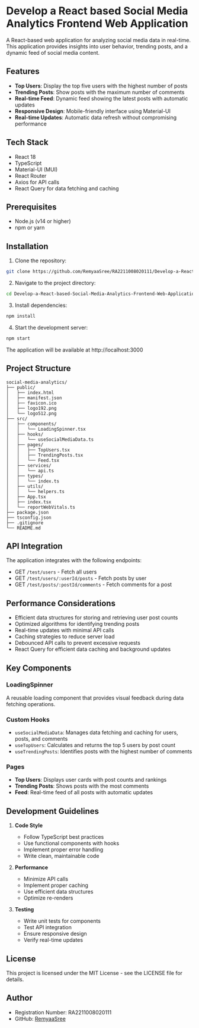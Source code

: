# Develop a React based Social Media Analytics Frontend Web Application

A React-based web application for analyzing social media data in real-time. This application provides insights into user behavior, trending posts, and a dynamic feed of social media content.

## Features

- **Top Users**: Display the top five users with the highest number of posts
- **Trending Posts**: Show posts with the maximum number of comments
- **Real-time Feed**: Dynamic feed showing the latest posts with automatic updates
- **Responsive Design**: Mobile-friendly interface using Material-UI
- **Real-time Updates**: Automatic data refresh without compromising performance

## Tech Stack

- React 18
- TypeScript
- Material-UI (MUI)
- React Router
- Axios for API calls
- React Query for data fetching and caching

## Prerequisites

- Node.js (v14 or higher)
- npm or yarn

## Installation

1. Clone the repository:
```bash
git clone https://github.com/RemyaaSree/RA2211008020111/Develop-a-React-based-Social-Media-Analytics-Frontend-Web-Application.git
```

2. Navigate to the project directory:
```bash
cd Develop-a-React-based-Social-Media-Analytics-Frontend-Web-Application
```

3. Install dependencies:
```bash
npm install
```

4. Start the development server:
```bash
npm start
```

The application will be available at http://localhost:3000

## Project Structure

```
social-media-analytics/
├── public/
│   ├── index.html
│   ├── manifest.json
│   ├── favicon.ico
│   ├── logo192.png
│   └── logo512.png
├── src/
│   ├── components/
│   │   └── LoadingSpinner.tsx
│   ├── hooks/
│   │   └── useSocialMediaData.ts
│   ├── pages/
│   │   ├── TopUsers.tsx
│   │   ├── TrendingPosts.tsx
│   │   └── Feed.tsx
│   ├── services/
│   │   └── api.ts
│   ├── types/
│   │   └── index.ts
│   ├── utils/
│   │   └── helpers.ts
│   ├── App.tsx
│   ├── index.tsx
│   └── reportWebVitals.ts
├── package.json
├── tsconfig.json
├── .gitignore
└── README.md
```

## API Integration

The application integrates with the following endpoints:

- GET `/test/users` - Fetch all users
- GET `/test/users/:userId/posts` - Fetch posts by user
- GET `/test/posts/:postId/comments` - Fetch comments for a post

## Performance Considerations

- Efficient data structures for storing and retrieving user post counts
- Optimized algorithms for identifying trending posts
- Real-time updates with minimal API calls
- Caching strategies to reduce server load
- Debounced API calls to prevent excessive requests
- React Query for efficient data caching and background updates

## Key Components

### LoadingSpinner
A reusable loading component that provides visual feedback during data fetching operations.

### Custom Hooks
- `useSocialMediaData`: Manages data fetching and caching for users, posts, and comments
- `useTopUsers`: Calculates and returns the top 5 users by post count
- `useTrendingPosts`: Identifies posts with the highest number of comments

### Pages
- **Top Users**: Displays user cards with post counts and rankings
- **Trending Posts**: Shows posts with the most comments
- **Feed**: Real-time feed of all posts with automatic updates

## Development Guidelines

1. **Code Style**
   - Follow TypeScript best practices
   - Use functional components with hooks
   - Implement proper error handling
   - Write clean, maintainable code

2. **Performance**
   - Minimize API calls
   - Implement proper caching
   - Use efficient data structures
   - Optimize re-renders

3. **Testing**
   - Write unit tests for components
   - Test API integration
   - Ensure responsive design
   - Verify real-time updates

## License

This project is licensed under the MIT License - see the LICENSE file for details.

## Author

- Registration Number: RA2211008020111
- GitHub: [RemyaaSree](https://github.com/RemyaaSree)
